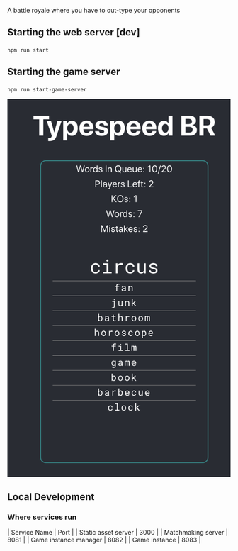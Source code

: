 A battle royale where you have to out-type your opponents

## Starting the web server [dev]

`npm run start`

## Starting the game server

`npm run start-game-server`

![Update - React Version](https://github.com/Craigievar/typespeed_br/blob/master/static/eximg2.png)


## Local Development

### Where services run
| Service Name | Port |
| Static asset server | 3000 |
| Matchmaking server | 8081 |
| Game instance manager | 8082 |
| Game instance | 8083 |
